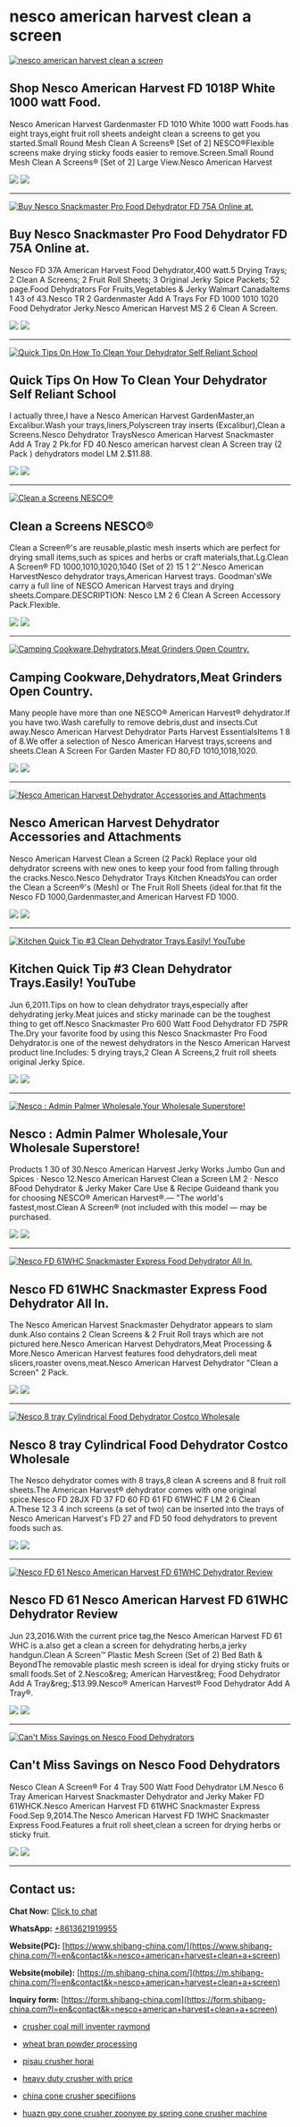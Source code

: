 # nesco american harvest clean a screen

<a href="https://swt.shibang-china.com/?l=en&img&k=nesco+american+harvest+clean+a+screen" target="_blank">![nesco american harvest clean a screen](http://static.shibang-china.com/all-800x300/1143.jpg)</a>

## Shop Nesco American Harvest FD 1018P White 1000 watt Food.
Nesco American Harvest Gardenmaster FD 1010 White 1000 watt Foods.has eight trays,eight fruit roll sheets andeight clean a screens to get you started.Small Round Mesh Clean A Screens® [Set of 2] NESCO®Flexible screens make drying sticky foods easier to remove.Screen.Small Round Mesh Clean A Screens® [Set of 2] Large View.Nesco American Harvest


<a href="https://whatsapp.shibangsoft.com/WhatsApp.php" target="_blank" title="WhatsApp">![](http://static.shibang-china.com/icon/whatsapp.png)</a> <a href="https://swt.shibang-china.com/?l=en&icon&k=nesco+american+harvest+clean+a+screen" target="_blank">![](http://static.shibang-china.com/icon/chat-en.png)</a>

---

<a href="https://swt.shibang-china.com/?l=en&img&k=nesco+american+harvest+clean+a+screen" target="_blank">![Buy Nesco Snackmaster Pro Food Dehydrator FD 75A Online at.](http://static.shibang-china.com/all-800x300/1115.jpg)</a>

## Buy Nesco Snackmaster Pro Food Dehydrator FD 75A Online at.
Nesco FD 37A American Harvest Food Dehydrator,400 watt.5 Drying Trays; 2 Clean A Screens; 2 Fruit Roll Sheets; 3 Original Jerky Spice Packets; 52 page.Food Dehydrators For Fruits,Vegetables &amp; Jerky Walmart CanadaItems 1 43 of 43.Nesco TR 2 Gardenmaster Add A Trays For FD 1000 1010 1020 Food Dehydrator Jerky.Nesco American Harvest MS 2 6 Clean A Screen.


<a href="https://whatsapp.shibangsoft.com/WhatsApp.php" target="_blank" title="WhatsApp">![](http://static.shibang-china.com/icon/whatsapp.png)</a> <a href="https://swt.shibang-china.com/?l=en&icon&k=nesco+american+harvest+clean+a+screen" target="_blank">![](http://static.shibang-china.com/icon/chat-en.png)</a>

---

<a href="https://swt.shibang-china.com/?l=en&img&k=nesco+american+harvest+clean+a+screen" target="_blank">![Quick Tips On How To Clean Your Dehydrator Self Reliant School](http://static.shibang-china.com/all-800x300/427.jpg)</a>

## Quick Tips On How To Clean Your Dehydrator Self Reliant School
I actually three,I have a Nesco American Harvest GardenMaster,an Excalibur.Wash your trays,liners,Polyscreen tray inserts (Excalibur),Clean a Screens.Nesco Dehydrator TraysNesco American Harvest Snackmaster Add A Tray 2 Pk.for FD 40.Nesco american harvest clean A Screen tray (2 Pack ) dehydrators model LM 2.$11.88.


<a href="https://whatsapp.shibangsoft.com/WhatsApp.php" target="_blank" title="WhatsApp">![](http://static.shibang-china.com/icon/whatsapp.png)</a> <a href="https://swt.shibang-china.com/?l=en&icon&k=nesco+american+harvest+clean+a+screen" target="_blank">![](http://static.shibang-china.com/icon/chat-en.png)</a>

---

<a href="https://swt.shibang-china.com/?l=en&img&k=nesco+american+harvest+clean+a+screen" target="_blank">![Clean a Screens NESCO®](http://static.shibang-china.com/all-800x300/1459.jpg)</a>

## Clean a Screens NESCO®
Clean a Screen®&#39;s are reusable,plastic mesh inserts which are perfect for drying small items,such as spices and herbs or craft materials,that.Lg.Clean A Screen® FD 1000,1010,1020,1040 (Set of 2) 15 1 2&#39;&#39;.Nesco American HarvestNesco dehydrator trays,American Harvest trays. Goodman&#39;sWe carry a full line of NESCO American Harvest trays and drying sheets.Compare.DESCRIPTION: Nesco LM 2 6 Clean A Screen Accessory Pack.Flexible.


<a href="https://whatsapp.shibangsoft.com/WhatsApp.php" target="_blank" title="WhatsApp">![](http://static.shibang-china.com/icon/whatsapp.png)</a> <a href="https://swt.shibang-china.com/?l=en&icon&k=nesco+american+harvest+clean+a+screen" target="_blank">![](http://static.shibang-china.com/icon/chat-en.png)</a>

---

<a href="https://swt.shibang-china.com/?l=en&img&k=nesco+american+harvest+clean+a+screen" target="_blank">![Camping Cookware,Dehydrators,Meat Grinders Open Country.](http://static.shibang-china.com/all-800x300/1395.jpg)</a>

## Camping Cookware,Dehydrators,Meat Grinders Open Country.
Many people have more than one NESCO® American Harvest® dehydrator.If you have two.Wash carefully to remove debris,dust and insects.Cut away.Nesco American Harvest Dehydrator Parts Harvest EssentialsItems 1 8 of 8.We offer a selection of Nesco American Harvest trays,screens and sheets.Clean A Screen For Garden Master FD 80,FD 1010,1018,1020.


<a href="https://whatsapp.shibangsoft.com/WhatsApp.php" target="_blank" title="WhatsApp">![](http://static.shibang-china.com/icon/whatsapp.png)</a> <a href="https://swt.shibang-china.com/?l=en&icon&k=nesco+american+harvest+clean+a+screen" target="_blank">![](http://static.shibang-china.com/icon/chat-en.png)</a>

---

<a href="https://swt.shibang-china.com/?l=en&img&k=nesco+american+harvest+clean+a+screen" target="_blank">![Nesco American Harvest Dehydrator Accessories and Attachments](http://static.shibang-china.com/all-800x300/1214.jpg)</a>

## Nesco American Harvest Dehydrator Accessories and Attachments
Nesco American Harvest Clean a Screen (2 Pack) Replace your old dehydrator screens with new ones to keep your food from falling through the cracks.Nesco.Nesco Dehydrator Trays Kitchen KneadsYou can order the Clean a Screen®&#39;s (Mesh) or The Fruit Roll Sheets (ideal for.that fit the Nesco FD 1000,Gardenmaster,and American Harvest FD 1000.


<a href="https://whatsapp.shibangsoft.com/WhatsApp.php" target="_blank" title="WhatsApp">![](http://static.shibang-china.com/icon/whatsapp.png)</a> <a href="https://swt.shibang-china.com/?l=en&icon&k=nesco+american+harvest+clean+a+screen" target="_blank">![](http://static.shibang-china.com/icon/chat-en.png)</a>

---

<a href="https://swt.shibang-china.com/?l=en&img&k=nesco+american+harvest+clean+a+screen" target="_blank">![Kitchen Quick Tip #3 Clean Dehydrator Trays.Easily! YouTube](http://static.shibang-china.com/all-800x300/1196.jpg)</a>

## Kitchen Quick Tip #3 Clean Dehydrator Trays.Easily! YouTube
Jun 6,2011.Tips on how to clean dehydrator trays,especially after dehydrating jerky.Meat juices and sticky marinade can be the toughest thing to get off.Nesco Snackmaster Pro 600 Watt Food Dehydrator FD 75PR The.Dry your favorite food by using this Nesco Snackmaster Pro Food Dehydrator.is one of the newest dehydrators in the Nesco American Harvest product line.Includes: 5 drying trays,2 Clean A Screens,2 fruit roll sheets original Jerky Spice.


<a href="https://whatsapp.shibangsoft.com/WhatsApp.php" target="_blank" title="WhatsApp">![](http://static.shibang-china.com/icon/whatsapp.png)</a> <a href="https://swt.shibang-china.com/?l=en&icon&k=nesco+american+harvest+clean+a+screen" target="_blank">![](http://static.shibang-china.com/icon/chat-en.png)</a>

---

<a href="https://swt.shibang-china.com/?l=en&img&k=nesco+american+harvest+clean+a+screen" target="_blank">![Nesco : Admin Palmer Wholesale,Your Wholesale Superstore!](http://static.shibang-china.com/all-800x300/1417.jpg)</a>

## Nesco : Admin Palmer Wholesale,Your Wholesale Superstore!
Products 1 30 of 30.Nesco American Harvest Jerky Works Jumbo Gun and Spices &middot; Nesco 12.Nesco American Harvest Clean a Screen LM 2 &middot; Nesco 8Food Dehydrator &amp; Jerky Maker Care Use &amp; Recipe Guideand thank you for choosing NESCO® American Harvest®.— "The world&#39;s fastest,most.Clean A Screen® (not included with this model — may be purchased.


<a href="https://whatsapp.shibangsoft.com/WhatsApp.php" target="_blank" title="WhatsApp">![](http://static.shibang-china.com/icon/whatsapp.png)</a> <a href="https://swt.shibang-china.com/?l=en&icon&k=nesco+american+harvest+clean+a+screen" target="_blank">![](http://static.shibang-china.com/icon/chat-en.png)</a>

---

<a href="https://swt.shibang-china.com/?l=en&img&k=nesco+american+harvest+clean+a+screen" target="_blank">![Nesco FD 61WHC Snackmaster Express Food Dehydrator All In.](http://static.shibang-china.com/all-800x300/1310.jpg)</a>

## Nesco FD 61WHC Snackmaster Express Food Dehydrator All In.
The Nesco American Harvest Snackmaster Dehydrator appears to slam dunk.Also contains 2 Clean Screens &amp; 2 Fruit Roll trays which are not pictured here.Nesco American Harvest Dehydrators,Meat Processing &amp; More.Nesco American Harvest features food dehydrators,deli meat slicers,roaster ovens,meat.Nesco American Harvest Dehydrator &quot;Clean a Screen&quot; 2 Pack.


<a href="https://whatsapp.shibangsoft.com/WhatsApp.php" target="_blank" title="WhatsApp">![](http://static.shibang-china.com/icon/whatsapp.png)</a> <a href="https://swt.shibang-china.com/?l=en&icon&k=nesco+american+harvest+clean+a+screen" target="_blank">![](http://static.shibang-china.com/icon/chat-en.png)</a>

---

<a href="https://swt.shibang-china.com/?l=en&img&k=nesco+american+harvest+clean+a+screen" target="_blank">![Nesco 8 tray Cylindrical Food Dehydrator Costco Wholesale](http://static.shibang-china.com/all-800x300/564.jpg)</a>

## Nesco 8 tray Cylindrical Food Dehydrator Costco Wholesale
The Nesco dehydrator comes with 8 trays,8 clean A screens and 8 fruit roll sheets.The American Harvest® dehydrator comes with one original spice.Nesco FD 28JX FD 37 FD 60 FD 61 FD 61WHC F LM 2 6 Clean A.These 12 3 4 inch screens (a set of two) can be inserted into the trays of Nesco American Harvest&#39;s FD 27 and FD 50 food dehydrators to prevent foods such as.


<a href="https://whatsapp.shibangsoft.com/WhatsApp.php" target="_blank" title="WhatsApp">![](http://static.shibang-china.com/icon/whatsapp.png)</a> <a href="https://swt.shibang-china.com/?l=en&icon&k=nesco+american+harvest+clean+a+screen" target="_blank">![](http://static.shibang-china.com/icon/chat-en.png)</a>

---

<a href="https://swt.shibang-china.com/?l=en&img&k=nesco+american+harvest+clean+a+screen" target="_blank">![Nesco FD 61 Nesco American Harvest FD 61WHC Dehydrator Review](http://static.shibang-china.com/all-800x300/461.jpg)</a>

## Nesco FD 61 Nesco American Harvest FD 61WHC Dehydrator Review
Jun 23,2016.With the current price tag,the Nesco American Harvest FD 61 WHC is a.also get a clean a screen for dehydrating herbs,a jerky handgun.Clean A Screen™ Plastic Mesh Screen (Set of 2) Bed Bath &amp; BeyondThe removable plastic mesh screen is ideal for drying sticky fruits or small foods.Set of 2.Nesco&amp;reg; American Harvest&amp;reg; Food Dehydrator Add A Tray&amp;reg;.$13.99.Nesco® American Harvest® Food Dehydrator Add A Tray®.


<a href="https://whatsapp.shibangsoft.com/WhatsApp.php" target="_blank" title="WhatsApp">![](http://static.shibang-china.com/icon/whatsapp.png)</a> <a href="https://swt.shibang-china.com/?l=en&icon&k=nesco+american+harvest+clean+a+screen" target="_blank">![](http://static.shibang-china.com/icon/chat-en.png)</a>

---

<a href="https://swt.shibang-china.com/?l=en&img&k=nesco+american+harvest+clean+a+screen" target="_blank">![Can&#39;t Miss Savings on Nesco Food Dehydrators](http://static.shibang-china.com/all-800x300/424.jpg)</a>

## Can&#39;t Miss Savings on Nesco Food Dehydrators
Nesco Clean A Screen® For 4 Tray 500 Watt Food Dehydrator LM.Nesco 6 Tray American Harvest Snackmaster Dehydrator and Jerky Maker FD 61WHCK.Nesco American Harvest FD 61WHC Snackmaster Express Food.Sep 9,2014.The Nesco American Harvest FD 1WHC Snackmaster Express Food.Features a fruit roll sheet,clean a screen for drying herbs or sticky fruit.


<a href="https://whatsapp.shibangsoft.com/WhatsApp.php" target="_blank" title="WhatsApp">![](http://static.shibang-china.com/icon/whatsapp.png)</a> <a href="https://swt.shibang-china.com/?l=en&icon&k=nesco+american+harvest+clean+a+screen" target="_blank">![](http://static.shibang-china.com/icon/chat-en.png)</a>

---
## Contact us:

**Chat Now:** [Click to chat](https://swt.shibang-china.com?l=en&contact&k=nesco+american+harvest+clean+a+screen)

**WhatsApp:**  [+8613621919955](https://whatsapp.shibangsoft.com/WhatsApp.php)

**Website(PC):** [https://www.shibang-china.com/](https://www.shibang-china.com/?l=en&contact&k=nesco+american+harvest+clean+a+screen)

**Website(mobile):** [https://m.shibang-china.com/](https://m.shibang-china.com/?l=en&contact&k=nesco+american+harvest+clean+a+screen)

**Inquiry form:** [https://form.shibang-china.com](https://form.shibang-china.com?l=en&contact&k=nesco+american+harvest+clean+a+screen)

* [crusher coal mill inventer raymond](../134/crusher%20coal%20mill%20inventer%20raymond.md)

* [wheat bran powder processing](../137/wheat%20bran%20powder%20processing.md)

* [pisau crusher horai](../137/pisau%20crusher%20horai.md)

* [heavy duty crusher with price](../127/heavy%20duty%20crusher%20with%20price.md)

* [china cone crusher specifiions](../132/china%20cone%20crusher%20specifiions.md)

* [huazn gpy cone crusher zoonyee py spring cone crusher machine](../135/huazn%20gpy%20cone%20crusher%20zoonyee%20py%20spring%20cone%20crusher%20machine.md)